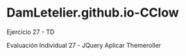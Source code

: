 # DamLetelier.github.io-CClow
Ejercicio 27 - TD

Evaluación Individual 27 - JQuery 
Aplicar Themeroller